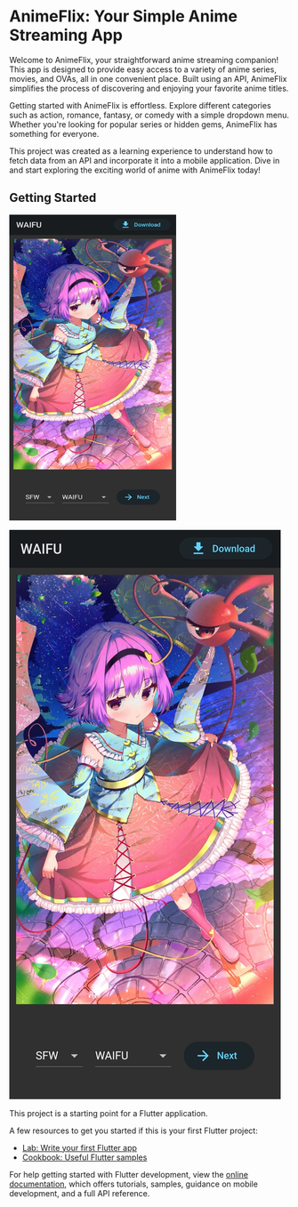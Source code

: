 # AnimeFlix: Your Simple Anime Streaming App

Welcome to AnimeFlix, your straightforward anime streaming companion! This app is designed to provide easy access to a variety of anime series, movies, and OVAs, all in one convenient place. Built using an API, AnimeFlix simplifies the process of discovering and enjoying your favorite anime titles.

Getting started with AnimeFlix is effortless. Explore different categories such as action, romance, fantasy, or comedy with a simple dropdown menu. Whether you're looking for popular series or hidden gems, AnimeFlix has something for everyone.

This project was created as a learning experience to understand how to fetch data from an API and incorporate it into a mobile application. Dive in and start exploring the exciting world of anime with AnimeFlix today!



## Getting Started

<img src='lib\images\readmeimg\page1.jpg' width=300 height=550>

![](lib\images\readmeimg\page1.jpg)

This project is a starting point for a Flutter application.

A few resources to get you started if this is your first Flutter project:

- [Lab: Write your first Flutter app](https://docs.flutter.dev/get-started/codelab)
- [Cookbook: Useful Flutter samples](https://docs.flutter.dev/cookbook)

For help getting started with Flutter development, view the
[online documentation](https://docs.flutter.dev/), which offers tutorials,
samples, guidance on mobile development, and a full API reference.
